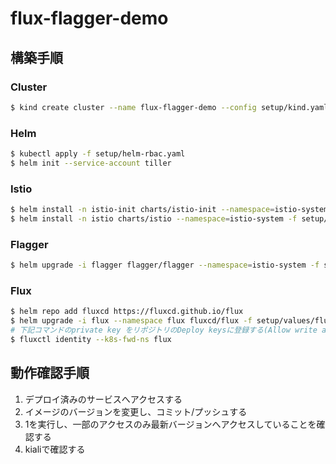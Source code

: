 # flux-flagger-demo

## 構築手順

### Cluster

```bash
$ kind create cluster --name flux-flagger-demo --config setup/kind.yaml
```

### Helm

```bash
$ kubectl apply -f setup/helm-rbac.yaml
$ helm init --service-account tiller
```

### Istio

```bash
$ helm install -n istio-init charts/istio-init --namespace=istio-system
$ helm install -n istio charts/istio --namespace=istio-system -f setup/values/istio.yaml
```

### Flagger

```bash
$ helm upgrade -i flagger flagger/flagger --namespace=istio-system -f setup/values/flagger.yaml
```

### Flux

```bash
$ helm repo add fluxcd https://fluxcd.github.io/flux
$ helm upgrade -i flux --namespace flux fluxcd/flux -f setup/values/flux.yaml
# 下記コマンドのprivate key をリポジトリのDeploy keysに登録する(Allow write accessにチェック)
$ fluxctl identity --k8s-fwd-ns flux
```

## 動作確認手順

1. デプロイ済みのサービスへアクセスする
1. イメージのバージョンを変更し、コミット/プッシュする
1. 1を実行し、一部のアクセスのみ最新バージョンへアクセスしていることを確認する
1. kialiで確認する
